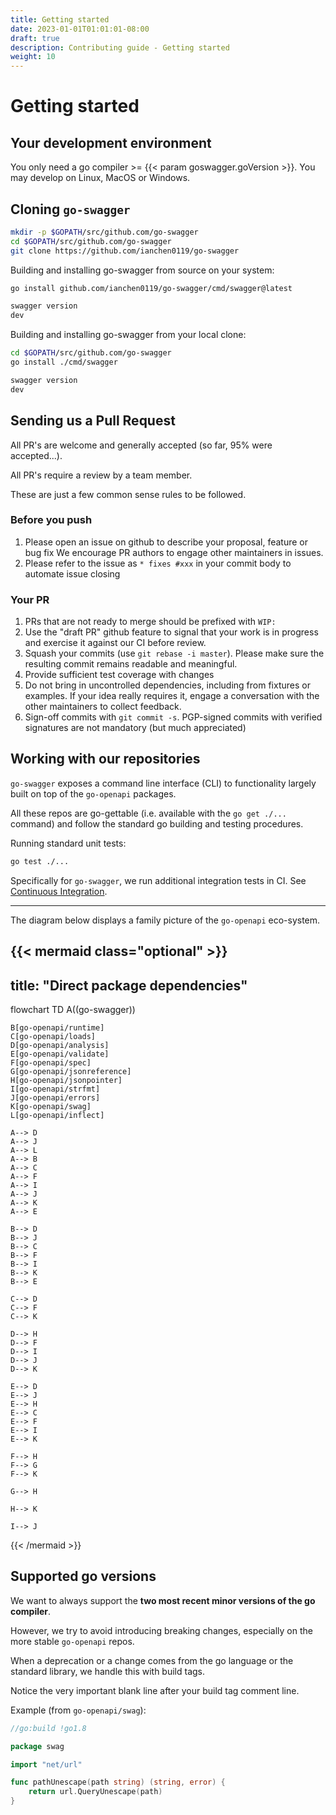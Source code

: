 ```yaml
---
title: Getting started
date: 2023-01-01T01:01:01-08:00
draft: true
description: Contributing guide - Getting started
weight: 10
---
```


# Getting started

## Your development environment

You only need a go compiler >= {{< param goswagger.goVersion >}}.
You may develop on Linux, MacOS or Windows.

## Cloning `go-swagger`

```sh
mkdir -p $GOPATH/src/github.com/go-swagger
cd $GOPATH/src/github.com/go-swagger
git clone https://github.com/ianchen0119/go-swagger
```

Building and installing go-swagger from source on your system:
```sh
go install github.com/ianchen0119/go-swagger/cmd/swagger@latest

swagger version
dev
```

Building and installing go-swagger from your local clone:
```sh
cd $GOPATH/src/github.com/go-swagger
go install ./cmd/swagger

swagger version
dev
```

## Sending us a Pull Request

All PR's are welcome and generally accepted (so far, 95% were accepted...).

All PR's require a review by a team member.

These are just a few common sense rules to be followed.

### Before you push

1. Please open an issue on github to describe your proposal, feature or bug fix
   We encourage PR authors to engage other maintainers in issues.
2. Please refer to the issue as `* fixes #xxx` in your commit body to automate issue closing

### Your PR

1. PRs that are not ready to merge should be prefixed with `WIP:`
2. Use the "draft PR" github feature to signal that your work is in progress and exercise it against our CI before review.
3. Squash your commits (use `git rebase -i master`). Please make sure the resulting commit remains readable and
   meaningful.
4. Provide sufficient test coverage with changes
5. Do not bring in uncontrolled dependencies, including from fixtures or examples. If your idea really requires it, engage a conversation with
   the other maintainers to collect feedback.
6. Sign-off commits with `git commit -s`. PGP-signed commits with verified signatures are not mandatory (but much appreciated)

## Working with our repositories

`go-swagger` exposes a command line interface (CLI) to functionality largely built on top of
the `go-openapi` packages.

All these repos are go-gettable (i.e. available with the `go get ./...` command) and follow the standard go building and testing procedures.

Running standard unit tests:
```sh
go test ./...
```

Specifically for `go-swagger`, we run additional integration tests in CI. See [Continuous Integration](ci.md).

---

The diagram below displays a family picture of the `go-openapi` eco-system.

{{< mermaid class="optional" >}}
---
title: "Direct package dependencies"
---
flowchart TD
    A((go-swagger))

    B[go-openapi/runtime]
    C[go-openapi/loads]
    D[go-openapi/analysis]
    E[go-openapi/validate]
    F[go-openapi/spec]
    G[go-openapi/jsonreference]
    H[go-openapi/jsonpointer]
    I[go-openapi/strfmt]
    J[go-openapi/errors]
    K[go-openapi/swag]
    L[go-openapi/inflect]

    A--> D
    A--> J
    A--> L
    A--> B
    A--> C
    A--> F
    A--> I
    A--> J
    A--> K
    A--> E

    B--> D
    B--> J
    B--> C
    B--> F
    B--> I
    B--> K
    B--> E

    C--> D
    C--> F
    C--> K

    D--> H
    D--> F
    D--> I
    D--> J
    D--> K

    E--> D
    E--> J
    E--> H
    E--> C
    E--> F
    E--> I
    E--> K

    F--> H
    F--> G
    F--> K

    G--> H

    H--> K

    I--> J
{{< /mermaid >}}

## Supported go versions

We want to always support the **two most recent minor versions of the go compiler**.

However, we try to avoid introducing breaking changes, especially on the more
stable `go-openapi` repos.

When a deprecation or a change comes from the go language or the standard library, we handle this with build tags.

Notice the very important blank line after your build tag comment line.

Example (from `go-openapi/swag`):
```go
//go:build !go1.8

package swag

import "net/url"

func pathUnescape(path string) (string, error) {
	return url.QueryUnescape(path)
}
```
